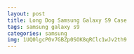 ```yaml
---
layout: post
title: Long Dog Samsung Galaxy S9 Case
tags: samsung galaxy s9
categories: samsung
img: 1UQ0lgcP0v7GBZp0SOK8qRClc1wJv2th9
---
```

